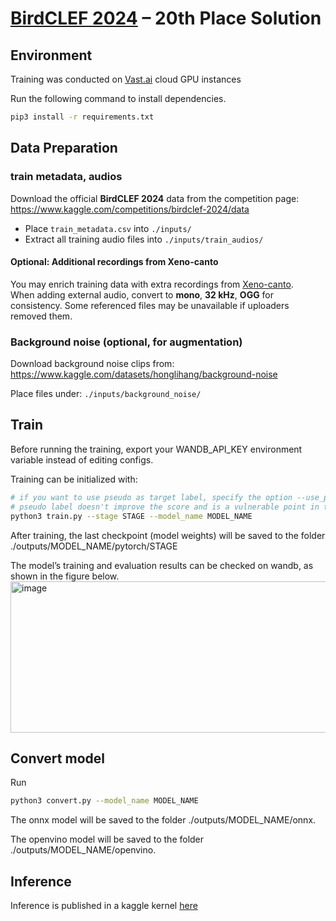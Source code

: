 # [BirdCLEF 2024](https://www.kaggle.com/competitions/birdclef-2024/overview) – 20th Place Solution

## Environment

Training was conducted on [Vast.ai](https://vast.ai/) cloud GPU instances

Run the following command to install dependencies.

```sh
pip3 install -r requirements.txt
```

## Data Preparation

### train metadata, audios

Download the official **BirdCLEF 2024** data from the competition page:  
https://www.kaggle.com/competitions/birdclef-2024/data

- Place `train_metadata.csv` into `./inputs/`
- Extract all training audio files into `./inputs/train_audios/`  

#### Optional: Additional recordings from Xeno-canto
You may enrich training data with extra recordings from [Xeno-canto](https://xeno-canto.org).  
When adding external audio, convert to **mono**, **32 kHz**, **OGG** for consistency. Some referenced files may be unavailable if uploaders removed them.

### Background noise (optional, for augmentation)

Download background noise clips from:  
https://www.kaggle.com/datasets/honglihang/background-noise

Place files under: `./inputs/background_noise/`

## Train

Before running the training, export your WANDB_API_KEY environment variable instead of editing configs.

Training can be initialized with:

```sh
# if you want to use pseudo as target label, specify the option --use_pseudo
# pseudo label doesn't improve the score and is a vulnerable point in training pipeline
python3 train.py --stage STAGE --model_name MODEL_NAME
```

After training, the last checkpoint (model weights) will be saved to the folder ./outputs/MODEL_NAME/pytorch/STAGE

The model’s training and evaluation results can be checked on wandb, as shown in the figure below.
<img width="729" height="242" alt="image" src="https://github.com/user-attachments/assets/237b1d7a-07f9-4a6d-acb3-ea1270dd3b69" />


## Convert model

Run

```sh
python3 convert.py --model_name MODEL_NAME
```

The onnx model will be saved to the folder ./outputs/MODEL_NAME/onnx.

The openvino model will be saved to the folder ./outputs/MODEL_NAME/openvino.

## Inference

Inference is published in a kaggle kernel [here](https://www.kaggle.com/code/sugar0/birdclef2024-inference)

